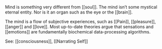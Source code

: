 Mind is something very different from [[soul]]. The mind isn’t some mystical eternal entity. Nor is it an organ such as the eye or the [[brain]].

The mind is a flow of subjective experiences, such as [[Pain]], [[pleasure]], [[anger]] and [[love]]. Most up-to-date theories argue that sensations and [[emotions]] are fundamentally biochemical data-processing algorithms.

See: [[consciousness]], [[Narrating Self]]
